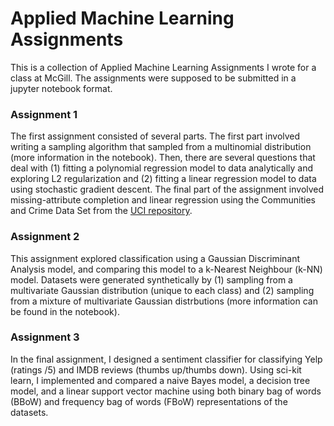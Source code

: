 # Applied Machine Learning Assignments

This is a collection of Applied Machine Learning Assignments I wrote for a class at McGill. The assignments were supposed to be submitted in a jupyter notebook format.

### Assignment 1

The first assignment consisted of several parts. The first part involved writing a sampling algorithm that sampled from a multinomial distribution (more information in the notebook). Then, there are several questions that deal with (1) fitting a polynomial regression model to data analytically and exploring L2 regularization and (2) fitting a linear regression model to data using stochastic gradient descent. The final part of the assignment involved missing-attribute completion and linear regression using the Communities and Crime Data Set from the [UCI repository](https://www.google.com).

### Assignment 2

This assignment explored classification using a Gaussian Discriminant Analysis model, and comparing this model to a k-Nearest Neighbour (k-NN) model. Datasets were generated synthetically by (1) sampling from a multivariate Gaussian distribution (unique to each class) and (2) sampling from a mixture of multivariate Gaussian distrbutions (more information can be found in the notebook).

### Assignment 3

In the final assignment, I designed a sentiment classifier for classifying Yelp (ratings /5) and IMDB reviews (thumbs up/thumbs down). Using sci-kit learn, I implemented and compared a naive Bayes model, a decision tree model, and a linear support vector machine using both binary bag of words (BBoW) and frequency bag of words (FBoW) representations of the datasets. 
